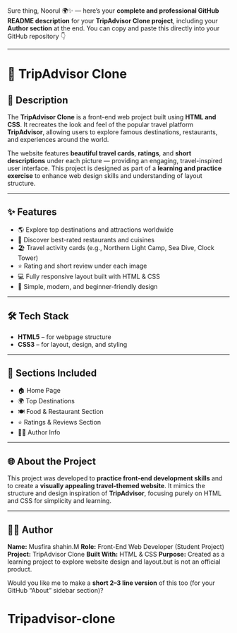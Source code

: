 Sure thing, Noorul 🌍✨ — here’s your **complete and professional GitHub README description** for your **TripAdvisor Clone project**, including your **Author section** at the end.
You can copy and paste this directly into your GitHub repository 👇

---

# 🧭 TripAdvisor Clone

## 📖 **Description**

The **TripAdvisor Clone** is a front-end web project built using **HTML and CSS**.
It recreates the look and feel of the popular travel platform **TripAdvisor**, allowing users to explore famous destinations, restaurants, and experiences around the world.

The website features **beautiful travel cards**, **ratings**, and **short descriptions** under each picture — providing an engaging, travel-inspired user interface.
This project is designed as part of a **learning and practice exercise** to enhance web design skills and understanding of layout structure.

---

## ✨ **Features**

* 🌎 Explore top destinations and attractions worldwide
* 🍴 Discover best-rated restaurants and cuisines
* 🏖️ Travel activity cards (e.g., Northern Light Camp, Sea Dive, Clock Tower)
* ⭐ Rating and short review under each image
* 💻 Fully responsive layout built with HTML & CSS
* 🎨 Simple, modern, and beginner-friendly design

---

## 🛠️ **Tech Stack**

* **HTML5** – for webpage structure
* **CSS3** – for layout, design, and styling

---

## 📸 **Sections Included**

* 🏠 Home Page
* 🌍 Top Destinations
* 🍽️ Food & Restaurant Section
* ⭐ Ratings & Reviews Section
* 👩‍💻 Author Info

---

## 🌐 **About the Project**

This project was developed to **practice front-end development skills** and to create a **visually appealing travel-themed website**.
It mimics the structure and design inspiration of **TripAdvisor**, focusing purely on HTML and CSS for simplicity and learning.

---

## 👩‍💻 **Author**

**Name:** Musfira shahin.M
**Role:** Front-End Web Developer (Student Project)
**Project:** TripAdvisor Clone
**Built With:** HTML & CSS
**Purpose:** Created as a learning project to explore website design and layout.but is not an official product.



Would you like me to make a **short 2–3 line version** of this too (for your GitHub “About” sidebar section)?
# Tripadvisor-clone
